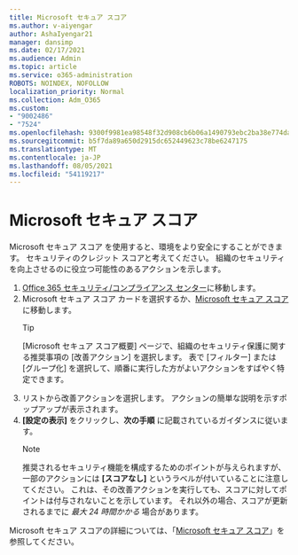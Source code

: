 ```yaml
---
title: Microsoft セキュア スコア
ms.author: v-aiyengar
author: AshaIyengar21
manager: dansimp
ms.date: 02/17/2021
ms.audience: Admin
ms.topic: article
ms.service: o365-administration
ROBOTS: NOINDEX, NOFOLLOW
localization_priority: Normal
ms.collection: Adm_O365
ms.custom:
- "9002486"
- "7524"
ms.openlocfilehash: 9300f9981ea98548f32d908cb6b06a1490793ebc2ba38e774dac45f5e341a869
ms.sourcegitcommit: b5f7da89a650d2915dc652449623c78be6247175
ms.translationtype: MT
ms.contentlocale: ja-JP
ms.lasthandoff: 08/05/2021
ms.locfileid: "54119217"
---
```

# <a name="microsoft-secure-score"></a>Microsoft セキュア スコア

Microsoft セキュア スコア を使用すると、環境をより安全にすることができます。 セキュリティのクレジット スコアと考えてください。 組織のセキュリティを向上させるのに役立つ可能性のあるアクションを示します。

1. [Office 365 セキュリティ/コンプライアンス センター](https://go.microsoft.com/fwlink/p/?linkid=2077143)に移動します。
1. Microsoft セキュア スコア カードを選択するか、[Microsoft セキュア スコア](https://go.microsoft.com/fwlink/?linkid=2099589)に移動します。
    > [!TIP]
    >  [Microsoft セキュア スコア概要] ページで、組織のセキュリティ保護に関する推奨事項の [改善アクション] を選択します。 表で [フィルター] または [グループ化] を選択して、順番に実行した方がよいアクションをすばやく特定できます。
1. リストから改善アクションを選択します。 アクションの簡単な説明を示すポップアップが表示されます。
1. **[設定の表示]** をクリックし、**次の手順** に記載されているガイダンスに従います。
    > [!NOTE]
    > 推奨されるセキュリティ機能を構成するためのポイントが与えられますが、一部のアクションには **[スコアなし]** というラベルが付いていることに注意してください。 これは、その改善アクションを実行しても、スコアに対してポイントは付与されないことを示しています。 それ以外の場合、スコアが更新されるまでに *最大 24 時間かかる* 場合があります。

Microsoft セキュア スコアの詳細については、「[Microsoft セキュア スコア](https://go.microsoft.com/fwlink/?linkid=2103077)」を参照してください。
